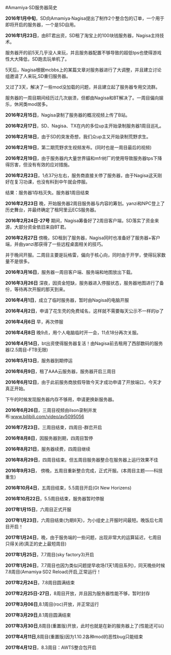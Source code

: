 #Amamiya·SD服务器简史

**2016年1月中旬**，SD向Amamiya·Nagisa提出了制作2个整合包的订单，一个用于即将开启的服务器，一个是SD自用。

**2016年1月23日**，由BT君出资，SD租了淘宝上的100块钱服务器，Nagisa主持技术。

服务器开的前5天几乎没人来玩，并且服务器配置不够导致的超低tps也使得游戏性大大降低，SD跑去玩单机了。

5天后，Nagisa根据mcbbs上的某篇文章对服务器进行了大调整，并且建立讨论组邀请了人来玩,SD重归服务器。

又过了3天，解决了一些mod没加载的问题，并且建立起了服务器专用交流群。

服务器的一周目期间经历过几次崩溃，但都由Nagisa和BT解决了。一周目偏向娱乐，休闲类mod居多。

**2016年2月15日**，Nagisa录制了服务器的概况视频上传了B站。

**2016年2月17日**，SD、Nagisa、TX在内的多位up主开始录制服务器1周目巡礼。

**2016年2月18日**，由于SD的突发奇想，我们众up主又开始录制荒野求生。

**2016年2月19日**，第二期荒野求生视频发布。(同时也是一周目最后的视频)

**2016年2月19日**，由于服务器内大量世界锚和mfr树厂的使用导致服务器tps下降得厉害，但没有有效的应对措施。

**2016年2月23日**，1点37分左右，服务商直接关停了服务器，由于Nagisa这天刚好在复习功课，也没有料到中午就会停服。

结果：服务器1存档灭失。服务器1周目结束

**2016年2月23日** 晚，开始服务器2周目服务器与内容的筹划。yanzi和NPC登上了历史舞台，并最终确定了租阿里云ECS服务器。

**2016年2月24日-27号** 期间，Nagisa筹备好了2周目客户端，SD落实了资金来源，大部分资金依旧来自BT君。

**2016年2月27日** 傍晚，SD租到了服务器，Nagisa同时也准备好了服务器+客户端，并由yanzi那获得了一些远程桌面相关的技巧。

并于晚间开服。二周目主要是玩格雷，偏向于核心向，同时由于开学，使得玩家数量不是很多。

**2016年3月16日**，服务器一周目客户端、服务端和地图放出下载。

**2016年3月26日** 深夜，因资金短缺，服务器进入停服状态，服务器地图进行了备份，等待再次开服的那天到来。

**2016年4月1日**，成立了临时服务器，暂时由Nagisa的电脑开服

**2016年4月2日**，申请了花生壳的免费域名，这样就不需要每天公示不一样的ip了

**2016年4月6日** 早，再次停服

**2016年4月8日** 晚9点，用个人电脑临时开一会，11点18分再次关服。

**2016年4月14日**，bt出资使得服务器复活！由Nagisa前去租用了西部数码的服务器(2.5周目-FTB无限)

**2016年5月13日**，服务器到期停运

**2016年6月9日**，租了AAA云服务器，服务器开启三周目

**2016年6月12日**，由于此前服务商放假导致今天才成功申请了开放端口，今天才真正开始。

下午的时候发现服务器内存不够用，申请更换新服务器。

**2016年6月26日**，三周目视频由ilson录制并发布:www.bilibili.com/video/av5095056

**2016年7月23日**，三周目结束，四周目-群峦开启

**2016年8月8日**，因服务器到期，四周目暂停

**2016年8月21日**，服务器续费，四周目继续

**2016年8月29日**，四周目结束。但五周目服务器整合在服务器上运行效果不佳

**2016年9月3日**， 傍晚，五周目重新整合完成，正式开服。(本周目主题——科技重生)

**2016年10月4日**，五周目结束，5.5周目开启(Gt New Horizens) 

**2016年10月22日**，5.5周目结束，服务器暂时停服  

**2017年1月15日**，六周目正式开服  

**2017年1月23日**，六周目结束(为期8天)，为小组史上开服时间最短。晚饭后七周目开启！  

**2017年1月24日**，晚，由于服务端的一些问题，出现非常大的运算延迟，七周目只得关闭(真正的史上最短周目)  

**2017年1月25日**，7.7周目(sky factory3)开启  

**2017年1月26日**，7.7周目也因为类似问题提早收场(1天1周目系列)，同天晚些时候7.8周目(Amamiya·SD2 Reload)开启,正常运行！  

**2017年2月24日**，7.8周目圆满结束

**2017年2月25日-27日**，8周目开放，并且因为服务器性能不够，暂时封存

**2017年3月06日**,8.1周目(roc)开放，并正常运行

**2017年3月29日**,8.1周目圆满结束

**2017年3月30日**,8周目(重置版)开放，此时也就是在新的服务器上了(性能还可以)

**2017年4月11日**,8周目(重置版)因为1.10.2各种mod的恶性bug只能结束

**2017年4月12日**，8.3周目：AWTS整合包开启

